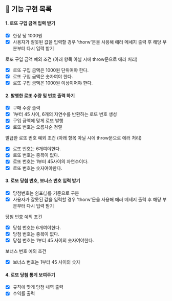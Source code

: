 ## 🚀 기능 구현 목록

#### 1. 로또 구입 금액 입력 받기

- [x] 한장 당 1000원
- [x] 사용자가 잘못된 값을 입력할 경우 'thorw'문을 사용해 에러 메세지 출력 후 해당 부분부터 다시 입력 받기

로또 구입 금액 예외 조건 (아래 항목 아닐 시에 throw문으로 에러 처리)

- [x] 로또 구입 금액은 1000원 단위여야 한다.
- [x] 로또 구입 금액은 숫자여야 한다.
- [x] 로또 구입 금액은 1000원 이상이어야 한다.

#### 2. 발행한 로또 수량 및 번호 출력 하기

- [x] 구매 수량 출력
- [x] 1부터 45 사이, 6개의 자연수를 반환하는 로또 번호 생성
- [x] 구입 금액에 맞게 로또 발행
- [x] 로또 번호는 오름차순 정렬

발급한 로또 번호 예외 조건 (아래 항목 아닐 시에 throw문으로 에러 처리)

- [x] 로또 번호는 6개여야한다.
- [x] 로또 번호는 중복이 없다.
- [x] 로또 번호는 1부터 45사이의 자연수이다.
- [x] 로또 번호는 숫자여야한다.

#### 3. 로또 당첨 번호, 보너스 번호 입력 받기

- [x] 당첨번호는 쉼표(,)를 기준으로 구분
- [x] 사용자가 잘못된 값을 입력할 경우 'thorw'문을 사용해 에러 메세지 출력 후 해당 부분부터 다시 입력 받기

당첨 번호 예외 조건

- [x] 당첨 번호는 6개여야한다.
- [x] 당첨 번호는 중복이 없다.
- [x] 당첨 번호는 1부터 45 사이의 숫자여야한다.

보너스 번호 예외 조건

- [x] 보너스 번호는 1부터 45 사이의 숫자

#### 4. 로또 당첨 통계 보여주기

- [x] 규칙에 맞게 당첨 내역 출력
- [x] 수익률 출력
